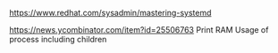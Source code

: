 https://www.redhat.com/sysadmin/mastering-systemd

https://news.ycombinator.com/item?id=25506763 	Print RAM Usage of process including children